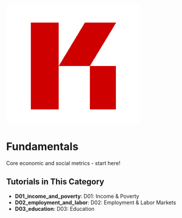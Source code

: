 ![KR-Labs](../../assets/images/KRLabs_WebLogo.png)

# Fundamentals

Core economic and social metrics - start here!

## Tutorials in This Category

- **D01_income_and_poverty**: D01: Income & Poverty
- **D02_employment_and_labor**: D02: Employment & Labor Markets
- **D03_education**: D03: Education
